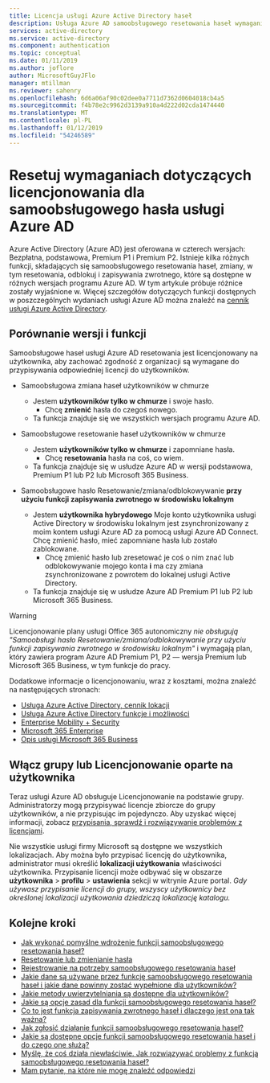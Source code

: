 ```yaml
---
title: Licencja usługi Azure Active Directory haseł
description: Usługa Azure AD samoobsługowego resetowania haseł wymagania licencyjne
services: active-directory
ms.service: active-directory
ms.component: authentication
ms.topic: conceptual
ms.date: 01/11/2019
ms.author: joflore
author: MicrosoftGuyJFlo
manager: mtillman
ms.reviewer: sahenry
ms.openlocfilehash: 6d6a06af90c02dee0a7711d7362d0604018cb4a5
ms.sourcegitcommit: f4b78e2c9962d3139a910a4d222d02cda1474440
ms.translationtype: MT
ms.contentlocale: pl-PL
ms.lasthandoff: 01/12/2019
ms.locfileid: "54246589"
---
```

# <a name="licensing-requirements-for-azure-ad-self-service-password-reset"></a>Resetuj wymaganiach dotyczących licencjonowania dla samoobsługowego hasła usługi Azure AD

Azure Active Directory (Azure AD) jest oferowana w czterech wersjach: Bezpłatna, podstawowa, Premium P1 i Premium P2. Istnieje kilka różnych funkcji, składających się samoobsługowego resetowania haseł, zmiany, w tym resetowania, odblokuj i zapisywania zwrotnego, które są dostępne w różnych wersjach programu Azure AD. W tym artykule próbuje różnice zostały wyjaśnione w. Więcej szczegółów dotyczących funkcji dostępnych w poszczególnych wydaniach usługi Azure AD można znaleźć na [cennik usługi Azure Active Directory](https://azure.microsoft.com/pricing/details/active-directory/).

## <a name="compare-editions-and-features"></a>Porównanie wersji i funkcji

Samoobsługowe haseł usługi Azure AD resetowania jest licencjonowany na użytkownika, aby zachować zgodność z organizacji są wymagane do przypisywania odpowiedniej licencji do użytkowników.

* Samoobsługowa zmiana haseł użytkowników w chmurze
   * Jestem **użytkowników tylko w chmurze** i swoje hasło.
      * Chcę **zmienić** hasła do czegoś nowego.
   * Ta funkcja znajduje się we wszystkich wersjach programu Azure AD.

* Samoobsługowe resetowanie haseł użytkowników w chmurze
   * Jestem **użytkowników tylko w chmurze** i zapomniane hasła.
      * Chcę **resetowania** hasła na coś, co wiem.
   * Ta funkcja znajduje się w usłudze Azure AD w wersji podstawowa, Premium P1 lub P2 lub Microsoft 365 Business.

* Samoobsługowe hasło Resetowanie/zmiana/odblokowywanie **przy użyciu funkcji zapisywania zwrotnego w środowisku lokalnym**
   * Jestem **użytkownika hybrydowego** Moje konto użytkownika usługi Active Directory w środowisku lokalnym jest zsynchronizowany z moim kontem usługi Azure AD za pomocą usługi Azure AD Connect. Chcę zmienić hasło, mieć zapomniane hasła lub zostało zablokowane.
      * Chcę zmienić hasło lub zresetować je coś o nim znać lub odblokowywanie mojego konta **i** ma czy zmiana zsynchronizowane z powrotem do lokalnej usługi Active Directory.
   * Ta funkcja znajduje się w usłudze Azure AD Premium P1 lub P2 lub Microsoft 365 Business.

> [!WARNING]
> Licencjonowanie plany usługi Office 365 autonomiczny *nie obsługują "Samoobsługi hasło Resetowanie/zmiana/odblokowywanie przy użyciu funkcji zapisywania zwrotnego w środowisku lokalnym"* i wymagają plan, który zawiera program Azure AD Premium P1, P2 — wersja Premium lub Microsoft 365 Business, w tym funkcje do pracy.
>

Dodatkowe informacje o licencjonowaniu, wraz z kosztami, można znaleźć na następujących stronach:

* [Usługa Azure Active Directory, cennik lokacji](https://azure.microsoft.com/pricing/details/active-directory/)
* [Usługa Azure Active Directory funkcje i możliwości](https://www.microsoft.com/cloud-platform/azure-active-directory-features)
* [Enterprise Mobility + Security](https://www.microsoft.com/cloud-platform/enterprise-mobility-security)
* [Microsoft 365 Enterprise](https://www.microsoft.com/microsoft-365/enterprise)
* [Opis usługi Microsoft 365 Business](/office365/servicedescriptions/microsoft-365-business-service-description.md)

## <a name="enable-group-or-user-based-licensing"></a>Włącz grupy lub Licencjonowanie oparte na użytkownika

Teraz usługi Azure AD obsługuje Licencjonowanie na podstawie grupy. Administratorzy mogą przypisywać licencje zbiorcze do grupy użytkowników, a nie przypisując im pojedynczo. Aby uzyskać więcej informacji, zobacz [przypisania, sprawdź i rozwiązywanie problemów z licencjami](../users-groups-roles/licensing-groups-assign.md#step-1-assign-the-required-licenses).

Nie wszystkie usługi firmy Microsoft są dostępne we wszystkich lokalizacjach. Aby można było przypisać licencję do użytkownika, administrator musi określić **lokalizacji użytkowania** właściwości użytkownika. Przypisanie licencji może odbywać się w obszarze **użytkownika** > **profilu** > **ustawienia** sekcji w witrynie Azure portal. *Gdy używasz przypisanie licencji do grupy, wszyscy użytkownicy bez określonej lokalizacji użytkowania dziedziczą lokalizację katalogu.*

## <a name="next-steps"></a>Kolejne kroki

* [Jak wykonać pomyślne wdrożenie funkcji samoobsługowego resetowania haseł?](howto-sspr-deployment.md)
* [Resetowanie lub zmienianie hasła](../user-help/active-directory-passwords-update-your-own-password.md)
* [Rejestrowanie na potrzeby samoobsługowego resetowania haseł](../user-help/active-directory-passwords-reset-register.md)
* [Jakie dane są używane przez funkcję samoobsługowego resetowania haseł i jakie dane powinny zostać wypełnione dla użytkowników?](howto-sspr-authenticationdata.md)
* [Jakie metody uwierzytelniania są dostępne dla użytkowników?](concept-sspr-howitworks.md#authentication-methods)
* [Jakie są opcje zasad dla funkcji samoobsługowego resetowania haseł?](concept-sspr-policy.md)
* [Co to jest funkcja zapisywania zwrotnego haseł i dlaczego jest ona tak ważna?](howto-sspr-writeback.md)
* [Jak zgłosić działanie funkcji samoobsługowego resetowania haseł?](howto-sspr-reporting.md)
* [Jakie są dostępne opcje funkcji samoobsługowego resetowania haseł i do czego one służą?](concept-sspr-howitworks.md)
* [Myślę, że coś działa niewłaściwie. Jak rozwiązywać problemy z funkcją samoobsługowego resetowania haseł?](active-directory-passwords-troubleshoot.md)
* [Mam pytanie, na które nie mogę znaleźć odpowiedzi](active-directory-passwords-faq.md)
